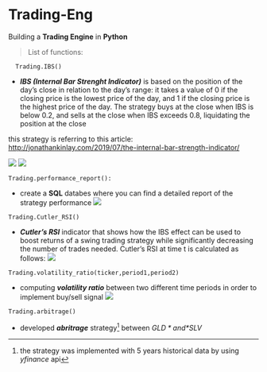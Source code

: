 # Trading-Eng
Building a **Trading Engine** in **Python**

> List of functions:

```
  Trading.IBS()
```
- ***IBS (Internal Bar Strenght Indicator)*** is based on the position of the day’s close in relation to the day’s range: it takes a value of 0 if the closing price is the lowest price of the day, and 1 if the closing price is the highest price of the day. The strategy buys at the close when IBS is below 0.2, and sells at the close when IBS exceeds 0.8, liquidating the position at the close

this strategy is referring to this article: http://jonathankinlay.com/2019/07/the-internal-bar-strength-indicator/

![](https://github.com/leo-ai-for-trading/Trading-Eng/blob/main/clips/clip-giusta.gif)
![](https://github.com/leo-ai-for-trading/Trading-Eng/blob/main/clips/ibs.performance.png)

```
Trading.performance_report():
```
- create a **SQL** databes where you can find a detailed report of the strategy performance
![](https://github.com/leo-ai-for-trading/Trading-Eng/blob/main/clips/performance%20table.png)

```
Trading.Cutler_RSI()
``` 
- ***Cutler’s RSI*** indicator that shows how the IBS effect can be used to boost returns of a swing trading strategy while significantly decreasing the number of trades needed.
Cutler’s RSI at time t is calculated as follows:
![](https://github.com/leo-ai-for-trading/Trading-Eng/blob/main/clips/cutler.png)

```
Trading.volatility_ratio(ticker,period1,period2)
```
- computing ***volatility ratio*** between two different time periods in order to implement buy/sell signal
![](https://github.com/leo-ai-for-trading/Trading-Eng/blob/main/clips/Schermata%202022-07-01%20alle%2014.35.50.png)
```
Trading.arbitrage()
```
- developed ***abritrage*** strategy[^1] between *$GLD* and *$SLV* 
[^1]: the strategy was implemented with 5 years historical data by using *yfinance* api

